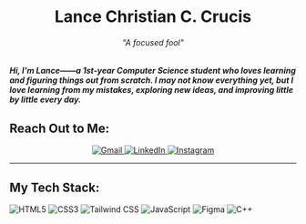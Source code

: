 <h1 align="center">Lance Christian C. Crucis</h1>

<h6 align="center">"A focused fool"</h6>
<h5> Hi, I'm Lance——a 1st-year Computer Science student who loves learning and figuring things out from scratch. I may not know everything yet, but I love learning from my mistakes, exploring new ideas, and improving little by little every day.</h5>


<h2>Reach Out to Me:</h2>

<p align="center">
  <a href="mailto:your-email@gmail.com">
    <img src="https://img.shields.io/badge/Gmail-EA4335?style=for-the-badge&logo=linkedin&logoColor=white" alt="Gmail">
  </a>
   <a href="https://www.linkedin.com/in/your-linkedin">
    <img src="https://img.shields.io/badge/LinkedIn-0077B5?style=for-the-badge&logo=linkedin&logoColor=white" alt="LinkedIn">
  </a>
  <a href="https://www.instagram.com/your-instagram">
    <img src="https://img.shields.io/badge/Instagram-E4405F?style=for-the-badge&logo=instagram&logoColor=white" alt="Instagram">
  </a>
</p>

---

<h2>My Tech Stack:</h2>

<p>
  <img src="https://img.shields.io/badge/HTML5-E34F26?style=for-the-badge&logo=html5&logoColor=white" alt="HTML5">
  <img src="https://img.shields.io/badge/CSS3-1572B6?style=for-the-badge&logo=css3&logoColor=white" alt="CSS3">
  <img src="https://img.shields.io/badge/TailwindCSS-06B6D4?style=for-the-badge&logo=tailwindcss&logoColor=white" alt="Tailwind CSS">
  <img src="https://img.shields.io/badge/JavaScript-F7DF1E?style=for-the-badge&logo=javascript&logoColor=black" alt="JavaScript">
  <img src="https://img.shields.io/badge/Figma-F24E1E?style=for-the-badge&logo=figma&logoColor=white" alt="Figma">
  <img src="https://img.shields.io/badge/C++-00599C?style=for-the-badge&logo=cplusplus&logoColor=white" alt="C++">
</p>

